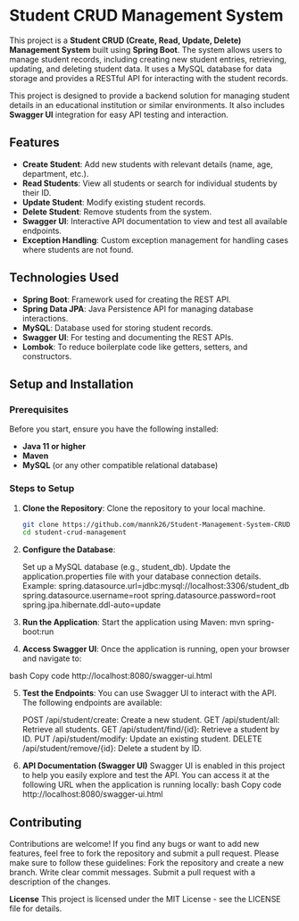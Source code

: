 # Student CRUD Management System

This project is a **Student CRUD (Create, Read, Update, Delete) Management System** built using **Spring Boot**. The system allows users to manage student records, including creating new student entries, retrieving, updating, and deleting student data. It uses a MySQL database for data storage and provides a RESTful API for interacting with the student records.

This project is designed to provide a backend solution for managing student details in an educational institution or similar environments. It also includes **Swagger UI** integration for easy API testing and interaction.

## Features

- **Create Student**: Add new students with relevant details (name, age, department, etc.).
- **Read Students**: View all students or search for individual students by their ID.
- **Update Student**: Modify existing student records.
- **Delete Student**: Remove students from the system.
- **Swagger UI**: Interactive API documentation to view and test all available endpoints.
- **Exception Handling**: Custom exception management for handling cases where students are not found.

## Technologies Used

- **Spring Boot**: Framework used for creating the REST API.
- **Spring Data JPA**: Java Persistence API for managing database interactions.
- **MySQL**: Database used for storing student records.
- **Swagger UI**: For testing and documenting the REST APIs.
- **Lombok**: To reduce boilerplate code like getters, setters, and constructors.


## Setup and Installation

### Prerequisites

Before you start, ensure you have the following installed:

- **Java 11 or higher**
- **Maven**
- **MySQL** (or any other compatible relational database)

### Steps to Setup

1. **Clone the Repository**:
   Clone the repository to your local machine.
   ```bash
   git clone https://github.com/mannk26/Student-Management-System-CRUD-.git
   cd student-crud-management
   
2. **Configure the Database**:

    Set up a MySQL database (e.g., student_db).
    Update the application.properties file with your database connection details.
    Example:
     spring.datasource.url=jdbc:mysql://localhost:3306/student_db
     spring.datasource.username=root
     spring.datasource.password=root
     spring.jpa.hibernate.ddl-auto=update

3. **Run the Application**:   Start the application using Maven:
     mvn spring-boot:run

4. **Access Swagger UI**: Once the application is running, open your browser and navigate to:

bash
Copy code
http://localhost:8080/swagger-ui.html

5. **Test the Endpoints**: You can use Swagger UI to interact with the API. The following endpoints are available:

   POST /api/student/create: Create a new student.
   GET /api/student/all: Retrieve all students.
   GET /api/student/find/{id}: Retrieve a student by ID.
   PUT /api/student/modify: Update an existing student.
   DELETE /api/student/remove/{id}: Delete a student by ID.

6. **API Documentation (Swagger UI)**
   Swagger UI is enabled in this project to help you easily explore and test the API.
   You can access it at the following URL when the application is running locally:
   bash
   Copy code
   http://localhost:8080/swagger-ui.html

## Contributing
   Contributions are welcome! If you find any bugs or want to add new features, feel free to fork the repository and submit a pull request. Please make sure to follow these guidelines:
   Fork the repository and create a new branch.
   Write clear commit messages.
   Submit a pull request with a description of the changes.

**License**
This project is licensed under the MIT License - see the LICENSE file for details.


